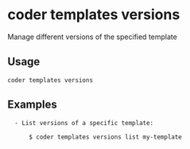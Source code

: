 # coder templates versions

Manage different versions of the specified template
## Usage
```console
coder templates versions
```

## Examples
```console
  - List versions of a specific template:                                       

      $ coder templates versions list my-template 
```

